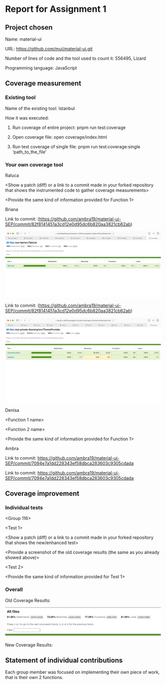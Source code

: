 # Report for Assignment 1

## Project chosen

Name: material-ui

URL: https://github.com/mui/material-ui.git 

Number of lines of code and the tool used to count it: 556495, Lizard

Programming language: JavaScript

## Coverage measurement

### Existing tool

Name of the existing tool: Istanbul

How it was executed: 

1. Run coverage of entire project: pnpm run test:coverage

2. Open coverage file: open coverage/index.html

3. Run test coverage of single file: pnpm run test:coverage:single ‘path_to_the_file’

### Your own coverage tool
  
Raluca

<getStyleValue>

<Show a patch (diff) or a link to a commit made in your forked repository that shows the instrumented code to gather coverage measurements>

<Provide a screenshot of the coverage results output by the instrumentation>

<requirePropFactory>

<Provide the same kind of information provided for Function 1>

Briana

<Tablist>

Link to commit: (https://github.com/ambra19/material-ui-SEP/commit/82f8141451a3cd12e0d95dc6b820aa3821cb62ab)

![Sample Image](tablist.jpeg)

<ThemeProvider>

Link to commit: (https://github.com/ambra19/material-ui-SEP/commit/82f8141451a3cd12e0d95dc6b820aa3821cb62ab)

![Sample Image](themeprovider.jpeg)

Denisa

<Function 1 name>

<Provide a screenshot of the coverage results output by the instrumentation>

<Function 2 name>

<Provide the same kind of information provided for Function 1>

Ambra

<Traverse>

Link to commit: https://github.com/ambra19/material-ui-SEP/commit/7094e7a1dd228343ef58dbca283603c9305cdada

<Provide a screenshot of the coverage results output by the instrumentation>

<getThemeValue>

Link to commit: https://github.com/ambra19/material-ui-SEP/commit/7094e7a1dd228343ef58dbca283603c9305cdada

<Provide a screenshot of the coverage results output by the instrumentation>
  
## Coverage improvement

### Individual tests

<The following is supposed to be repeated for each group member>

<Group 116>

<Test 1>

<Show a patch (diff) or a link to a commit made in your forked repository that shows the new/enhanced test>

<Provide a screenshot of the old coverage results (the same as you already showed above)>

<Provide a screenshot of the new coverage results>

<State the coverage improvement with a number and elaborate on why the coverage is improved>

<Test 2>

<Provide the same kind of information provided for Test 1>

### Overall

Old Coverage Results:

![Sample Image](coverage-img/Coverage.png)

New Coverage Results:



## Statement of individual contributions

Each group member was focused on implementing their own piece of work, that is their own 2 functions.
